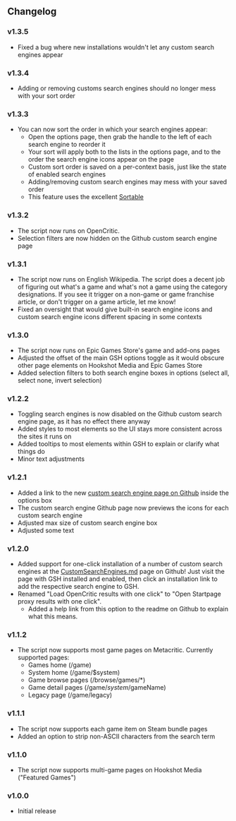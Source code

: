 ## Changelog
### v1.3.5
- Fixed a bug where new installations wouldn't let any custom search engines appear

### v1.3.4
- Adding or removing customs search engines should no longer mess with your sort order

### v1.3.3
- You can now sort the order in which your search engines appear:
  - Open the options page, then grab the handle to the left of each search engine to reorder it
  - Your sort will apply both to the lists in the options page, and to the order the search engine icons appear on the page
  - Custom sort order is saved on a per-context basis, just like the state of enabled search engines
  - Adding/removing custom search engines may mess with your saved order
  - This feature uses the excellent [Sortable](https://github.com/SortableJS/Sortable)

### v1.3.2
- The script now runs on OpenCritic.
- Selection filters are now hidden on the Github custom search engine page

### v1.3.1
- The script now runs on English Wikipedia. The script does a decent job of figuring out what's a game and what's not a game using the category designations. If you see it trigger on a non-game or game franchise article, or don't trigger on a game article, let me know!
- Fixed an oversight that would give built-in search engine icons and custom search engine icons different spacing in some contexts

### v1.3.0
- The script now runs on Epic Games Store's game and add-ons pages
- Adjusted the offset of the main GSH options toggle as it would obscure other page elements on Hookshot Media and Epic Games Store
- Added selection filters to both search engine boxes in options (select all, select none, invert selection)

### v1.2.2
- Toggling search engines is now disabled on the Github custom search engine page, as it has no effect there anyway
- Added styles to most elements so the UI stays more consistent across the sites it runs on
- Added tooltips to most elements within GSH to explain or clarify what things do
- Minor text adjustments

### v1.2.1
- Added a link to the new [custom search engine page on Github](https://github.com/xdpirate/GameSearchHelper/blob/main/CustomSearchEngines.md) inside the options box
- The custom search engine Github page now previews the icons for each custom search engine
- Adjusted max size of custom search engine box
- Adjusted some text

### v1.2.0
- Added support for one-click installation of a number of custom search engines at the [CustomSearchEngines.md](https://github.com/xdpirate/GameSearchHelper/blob/main/CustomSearchEngines.md) page on Github! Just visit the page with GSH installed and enabled, then click an installation link to add the respective search engine to GSH.
- Renamed "Load OpenCritic results with one click" to "Open Startpage proxy results with one click".
  - Added a help link from this option to the readme on Github to explain what this means.

### v1.1.2
- The script now supports most game pages on Metacritic. Currently supported pages:
  - Games home (/game)
  - System home (/game/$system)
  - Game browse pages (/browse/games/*)
  - Game detail pages (/game/$system/$gameName)
  - Legacy page (/game/legacy)

### v1.1.1
- The script now supports each game item on Steam bundle pages
- Added an option to strip non-ASCII characters from the search term

### v1.1.0
- The script now supports multi-game pages on Hookshot Media ("Featured Games")

### v1.0.0
- Initial release
